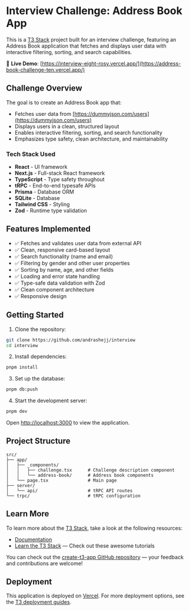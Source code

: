 # Interview Challenge: Address Book App

This is a [T3 Stack](https://create.t3.gg/) project built for an interview challenge, featuring an Address Book application that fetches and displays user data with interactive filtering, sorting, and search capabilities.

🚀 **Live Demo**: [https://interview-eight-rosy.vercel.app/](https://address-book-challenge-ten.vercel.app/)

## Challenge Overview

The goal is to create an Address Book app that:

- Fetches user data from [https://dummyjson.com/users](https://dummyjson.com/users)
- Displays users in a clean, structured layout
- Enables interactive filtering, sorting, and search functionality
- Emphasizes type safety, clean architecture, and maintainability

### Tech Stack Used

- **React** - UI framework
- **Next.js** - Full-stack React framework
- **TypeScript** - Type safety throughout
- **tRPC** - End-to-end typesafe APIs
- **Prisma** - Database ORM
- **SQLite** - Database
- **Tailwind CSS** - Styling
- **Zod** - Runtime type validation

## Features Implemented

- ✅ Fetches and validates user data from external API
- ✅ Clean, responsive card-based layout
- ✅ Search functionality (name and email)
- ✅ Filtering by gender and other user properties
- ✅ Sorting by name, age, and other fields
- ✅ Loading and error state handling
- ✅ Type-safe data validation with Zod
- ✅ Clean component architecture
- ✅ Responsive design

## Getting Started

1. Clone the repository:

```bash
git clone https://github.com/andrashejj/interview
cd interview
```

2. Install dependencies:

```bash
pnpm install
```

3. Set up the database:

```bash
pnpm db:push
```

4. Start the development server:

```bash
pnpm dev
```

Open [http://localhost:3000](http://localhost:3000) to view the application.

## Project Structure

```text
src/
├── app/
│   ├── _components/
│   │   ├── challenge.tsx      # Challenge description component
│   │   └── address-book/      # Address book components
│   └── page.tsx               # Main page
├── server/
│   └── api/                   # tRPC API routes
└── trpc/                      # tRPC configuration
```

## Learn More

To learn more about the [T3 Stack](https://create.t3.gg/), take a look at the following resources:

- [Documentation](https://create.t3.gg/)
- [Learn the T3 Stack](https://create.t3.gg/en/faq#what-learning-resources-are-currently-available) — Check out these awesome tutorials

You can check out the [create-t3-app GitHub repository](https://github.com/t3-oss/create-t3-app) — your feedback and contributions are welcome!

## Deployment

This application is deployed on [Vercel](https://vercel.com/). For more deployment options, see the [T3 deployment guides](https://create.t3.gg/en/deployment/vercel).
